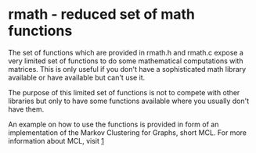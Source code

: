 # rmath - reduced set of math functions

The set of functions which are provided in rmath.h and rmath.c expose a
very limited set of functions to do some mathematical computations with
matrices. This is only useful if you don't have a sophisticated math
library available or have available but can't use it. 

The purpose of this limited set of functions is not to compete with
other libraries but only to have some functions available where you
usually don't have them.

An example on how to use the functions is provided in form of an
implementation of the Markov Clustering for Graphs, short MCL. For more
information about MCL, visit [1][]

[1]: http://micans.org/mcl/
